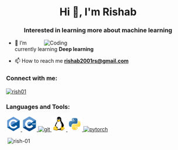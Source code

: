 <h1 align="center">Hi 👋, I'm Rishab</h1>
<h3 align="center">Interested in learning more about machine learning</h3>
<img align="right" alt="Coding" width="400" src="https://images.ctfassets.net/plii0v5gbc4s/2Z8bmd2uAUpvzZmdEzeeOj/8652c8b7d5c782d8e0311520ea1a65a0/machine-learning-ai-b2b.gif">


- 🌱 I’m currently learning **Deep learning**

- 📫 How to reach me **rishab2001rs@gmail.com**

<h3 align="left">Connect with me:</h3>
<p align="left">
<a href="https://linkedin.com/in/rish01" target="blank"><img align="center" src="https://raw.githubusercontent.com/rahuldkjain/github-profile-readme-generator/master/src/images/icons/Social/linked-in-alt.svg" alt="rish01" height="30" width="40" /></a>
</p>

<h3 align="left">Languages and Tools:</h3>
<p align="left"> <a href="https://www.cprogramming.com/" target="_blank" rel="noreferrer"> <img src="https://raw.githubusercontent.com/devicons/devicon/master/icons/c/c-original.svg" alt="c" width="40" height="40"/> </a> <a href="https://www.w3schools.com/cpp/" target="_blank" rel="noreferrer"> <img src="https://raw.githubusercontent.com/devicons/devicon/master/icons/cplusplus/cplusplus-original.svg" alt="cplusplus" width="40" height="40"/> </a> <a href="https://git-scm.com/" target="_blank" rel="noreferrer"> <img src="https://www.vectorlogo.zone/logos/git-scm/git-scm-icon.svg" alt="git" width="40" height="40"/> </a> <a href="https://www.linux.org/" target="_blank" rel="noreferrer"> <img src="https://raw.githubusercontent.com/devicons/devicon/master/icons/linux/linux-original.svg" alt="linux" width="40" height="40"/> </a> <a href="https://www.python.org" target="_blank" rel="noreferrer"> <img src="https://raw.githubusercontent.com/devicons/devicon/master/icons/python/python-original.svg" alt="python" width="40" height="40"/> </a> <a href="https://pytorch.org/" target="_blank" rel="noreferrer"> <img src="https://www.vectorlogo.zone/logos/pytorch/pytorch-icon.svg" alt="pytorch" width="40" height="40"/> </a> </p>

<p>&nbsp;<img align="center" src="https://github-readme-stats.vercel.app/api?username=rish-01&show_icons=true&locale=en" alt="rish-01" /></p>
